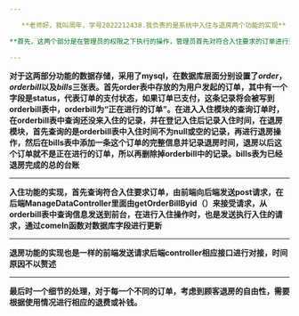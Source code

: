```yaml
---

​	**老师好，我叫周年，学号2022212438.我负责的是系统中入住与退房两个功能的实现**

**首先，这两个部分是在管理员的权限之下执行的操作，管理员首先对符合入住要求的订单进行查询，然后登记入住。在退房时先对使用房间进行查询，再进行退房操作与收费计算。**

---
```




​		**对于这两部分功能的数据存储，采用了mysql，在数据库层面分别设置了*order*，*orderbill*以及*bills*三张表。首先order表中存放的为用户发起的订单，其中有一个字段是status，代表订单的支付状态，如果订单已支付，这条记录将会被写到orderbill表中，orderbill为“正在进行的订单”。在进入入住模块的查询订单时，在orderbill表中查询还没来入住的记录，并在登记入住后记录入住时间，在退房模块，首先查询的是orderbill表中入住时间不为null或空的记录，再进行退房操作，然后在bills表中添加一条这个订单的完整信息并记录退房时间，退房以后这个订单就不是正在进行的订单，所以再删除掉orderbill中的记录。bills表为已经退房完成的总的台账**

---

​		**入住功能的实现，首先查询符合入住要求订单，由前端向后端发送post请求，在后端ManageDataController里面由getOrderBillByid（）来接受请求，从orderbill表中查询信息发送到前台，在进行入住操作时，也是发送执行入住的请求，通过comeIn函数对数据库字段进行更新**

---

**退房功能的实现也是一样的前端发送请求后端controller相应接口进行对接，时间原因不以赘述**

---

**最后时一个细节的处理，对于每一个不同的订单，考虑到顾客退房的自由性，需要根据使用情况进行相应的退费或补钱。**
